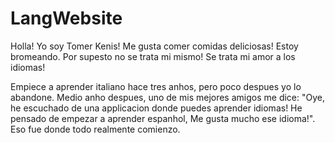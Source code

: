 # LangWebsite
Holla! Yo soy Tomer Kenis! Me gusta comer comidas deliciosas!
Estoy bromeando. Por supesto no se trata mi mismo! Se trata mi amor a los idiomas!

Empiece a aprender italiano hace tres anhos, pero poco despues yo lo abandone.
Medio anho despues, uno de mis mejores amigos me dice: "Oye, he escuchado de una applicacion donde puedes aprender idiomas! He pensado de empezar a aprender espanhol, Me gusta mucho ese idioma!".
Eso fue donde todo realmente comienzo.

